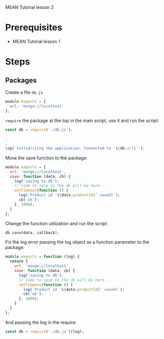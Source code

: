 MEAN Tutorial lesson 2

# Prerequisites

* MEAN Tutorial lesson 1

# Steps

## Packages

Create a file `db.js`

```javascript
module.exports = {
  url: 'mongo://localhost'
};
```

`require` the package at the top in the main script, use it and run the script:

```javascript
const db = require('./db.js');
.
.
.
log(`Initializing the application. Connected to '${db.url}'`);
```

Move the save function to the package:

```javascript
module.exports = {
  url: 'mongo://localhost',
  save: function (data, cb) {
    log('saving to db');
    // Code to save to the db will be here...
    setTimeout(function () {
      log(`Product id '${data.productId}' saved!`);
      cb('ok');
    }, 1000);
  }
};
```

Change the function utilization and run the script:

```javascript
db.save(data, callback);
```

Fix the log error passing the log object as a function parameter to the package:

```javascript
module.exports = function (log) {
  return {
    url: 'mongo://localhost',
    save: function (data, cb) {
      log('saving to db');
      // Code to save to the db will be here...
      setTimeout(function () {
        log(`Product id '${data.productId}' saved!`);
        cb('ok');
      }, 1000);
    }
  }
};
```

And passing the log in the require:

```javascript
const db = require('./db.js')(log);
```
